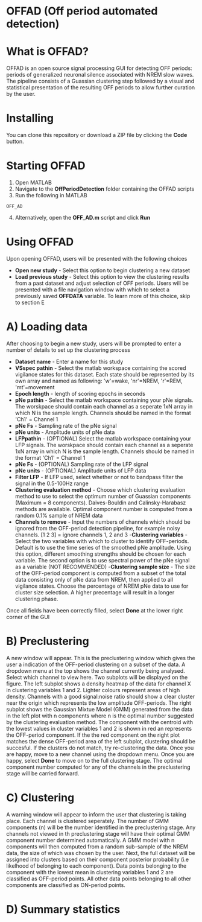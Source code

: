 # OFFAD (Off period automated detection)

# What is OFFAD?
OFFAD is an open source signal processing GUI for detecting OFF periods: periods of generalized neuronal silence associated with NREM slow waves. The pipeline consists of a Guassian clustering step followed by a visual and statistical presentation of the resulting OFF periods to allow further curation by the user.  

# Installing
You can clone this repository or download a ZIP file by clicking the **Code** button.

# Starting OFFAD
1. Open MATLAB 
2. Navigate to the **OffPeriodDetection** folder containing the OFFAD scripts
3. Run the following in MATLAB
```
OFF_AD
```
4. Alternatively, open the **OFF_AD.m** script and click **Run**

# Using OFFAD
Upon opening OFFAD, users will be presented with the following choices
- **Open new study** - Select this option to begin clustering a new dataset
- **Load previous study** - Select this option to view the clustering results from a past dataset and adjust selection of OFF periods. Users will be presented with a file navigation window with which to select a previously saved **OFFDATA** variable. To learn more of this choice, skip to section E

# A) Loading data
After choosing to begin a new study, users will be prompted to enter a number of details to set up the clustering process
- **Dataset name** - Enter a name for this study
- **VSspec pathin** - Select the matlab workspace containing the scored vigilance states for this dataset. Each state should be represented by its own array and named as following: 'w'=wake, 'nr'=NREM, 'r'=REM, 'mt'=movement
- **Epoch length** - length of scoring epochs in seconds
- **pNe pathin** - Select the matlab workspace containing your pNe signals. The worskpace should contain each channel as a seperate 1xN array in which N is the sample length. Channels should be named in the format 'Ch1' = Channel 1
- **pNe Fs** - Sampling rate of the pNe signal
- **pNe units** - Amplitude units of pNe data
- **LFPpathin** - (OPTIONAL) Select the matlab workspace containing your LFP signals. The worskpace should contain each channel as a seperate 1xN array in which N is the sample length. Channels should be named in the format 'Ch1' = Channel 1
- **pNe Fs** - (OPTIONAL) Sampling rate of the LFP signal
- **pNe units** - (OPTIONAL) Amplitude units of LFP data
- **Filter LFP** - If LFP used, select whether or not to bandpass filter the signal in the 0.5-100Hz range
- **Clustering evaluation method** - Choose which clustering evaluation method to use to select the optimum number of Guassian components (Maximum = 8 components). Daives-Bouldin and Calinsky-Harabasz methods are available. Optimal component number is computed from a random 0.1% sample of NREM data
- **Channels to remove** - Input the numbers of channels which should be ignored from the OFF-period detection pipeline, for example noisy channels. [1 2 3] = ignore channels 1, 2 and 3
-**Clustering variables** - Select the two variables with which to cluster to identify OFF-periods. Default is to use the time series of the smoothed pNe amplitude. Using this option, different smoothing strengths should be chosen for each variable. The second option is to use spectral power of the pNe signal as a variable (NOT RECOMMENDED)
-**Clustering sample size** - The size of the OFF-period component is computed from a subset of the total data consisting only of pNe data from NREM, then applied to all vigilance states. Choose the percentage of NREM pNe data to use for cluster size selection. A higher precentage will result in a longer clustering phase.

Once all fields have been correctly filled, select **Done** at the lower right corner of the GUI

# B) Preclustering
A new window will appear. This is the preclustering window which gives the user a indication of the OFF-period clustering on a subset of the data. A dropdown menu at the top shows the channel currently being analysed. Select which channel to view here. Two subplots will be displayed on the figure. The left subplot shows a density heatmap of the data for channel X in clustering variables 1 and 2. Lighter colours represent areas of high density. Channels with a good signal:noise ratio should show a clear cluster near the origin which represents the low amplitude OFF-periods. The right subplot shows the Gaussian Mixtue Model (GMM) generated from the data in the left plot with n components where n is the optimal number suggested by the clustering evaluation method. The component with the centroid with the lowest values in cluster variables 1 and 2 is shown in red an represents the OFF-period component. If the the red component on the right plot matches the dense OFF-period area of the left subplot, clustering should be succesful. If the clusters do not match, try re-clustering the data. Once you are happy, move to a new channel using the dropdown menu. Once you are happy, select **Done** to move on to the full clustering stage. The optimal component number computed for any of the channels in the preclustering stage will be carried forward. 

# C) Clustering
A warning window will appear to inform the user that clustering is taking place. Each channel is clustered seperately. The number of GMM components (n) will be the number identified in the preclustering stage. Any channels not viewed in th preclustering stage will have their optimal GMM component number determined automatically. A GMM model with n components will then computed from a random sub-sample of the NREM data, the size of which was chosen by the user. Next, the full dataset will be assigned into clusters based on their component posterior probability (i.e likelhood of belonging to each component). Data points belonging to the component with the lowest mean in clustering variables 1 and 2 are classified as OFF-period points. All other data points belonging to all other components are classified as ON-period points. 

# D) Summary statistics
